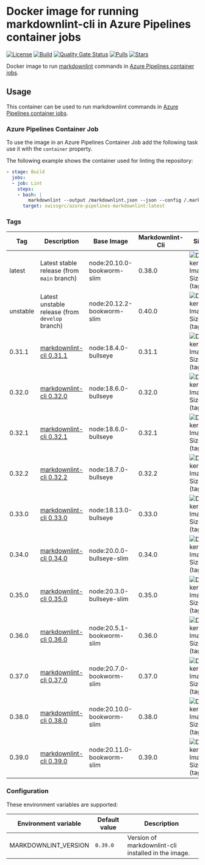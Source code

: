 # Docker image for running markdownlint-cli in Azure Pipelines container jobs

<!-- markdownlint-disable MD013 -->
[![License](https://img.shields.io/badge/license-MIT-blue.svg?style=flat-square)](https://github.com/swissgrc/docker-azure-pipelines-markdownlint/blob/main/LICENSE) [![Build](https://img.shields.io/github/actions/workflow/status/swissgrc/docker-azure-pipelines-markdownlint/publish.yml?branch=develop&style=flat-square)](https://github.com/swissgrc/docker-azure-pipelines-markdownlint/actions/workflows/publish.yml) [![Quality Gate Status](https://sonarcloud.io/api/project_badges/measure?project=swissgrc_docker-azure-pipelines-markdownlint&metric=alert_status)](https://sonarcloud.io/summary/new_code?id=swissgrc_docker-azure-pipelines-markdownlint) [![Pulls](https://img.shields.io/docker/pulls/swissgrc/azure-pipelines-markdownlint.svg?style=flat-square)](https://hub.docker.com/r/swissgrc/azure-pipelines-markdownlint) [![Stars](https://img.shields.io/docker/stars/swissgrc/azure-pipelines-markdownlint.svg?style=flat-square)](https://hub.docker.com/r/swissgrc/azure-pipelines-markdownlint)
<!-- markdownlint-restore -->

Docker image to run [markdownlint] commands in [Azure Pipelines container jobs].

## Usage

This container can be used to run markdownlint commands in [Azure Pipelines container jobs].

### Azure Pipelines Container Job

To use the image in an Azure Pipelines Container Job add the following task use it with the `container` property.

The following example shows the container used for linting the repository:

```yaml
- stage: Build
  jobs:
  - job: Lint
    steps:
    - bash: |
        markdownlint --output /markdownlint.json --json --config /.markdownlint.json /docs
      target: swissgrc/azure-pipelines-markdownlint:latest
```

### Tags

<!-- markdownlint-disable MD013 -->
| Tag      | Description                                                                                       | Base Image                 | Markdownlint-Cli | Size                                                                                                                                  |
|----------|---------------------------------------------------------------------------------------------------|----------------------------|------------------|---------------------------------------------------------------------------------------------------------------------------------------|
| latest   | Latest stable release (from `main` branch)                                                        | node:20.10.0-bookworm-slim | 0.38.0           | ![Docker Image Size (tag)](https://img.shields.io/docker/image-size/swissgrc/azure-pipelines-markdownlint/latest?style=flat-square)   |
| unstable | Latest unstable release (from `develop` branch)                                                   | node:20.12.2-bookworm-slim | 0.40.0           | ![Docker Image Size (tag)](https://img.shields.io/docker/image-size/swissgrc/azure-pipelines-markdownlint/unstable?style=flat-square) |
| 0.31.1   | [markdownlint-cli 0.31.1](https://github.com/igorshubovych/markdownlint-cli/releases/tag/v0.31.1) | node:18.4.0-bullseye       | 0.31.1           | ![Docker Image Size (tag)](https://img.shields.io/docker/image-size/swissgrc/azure-pipelines-markdownlint/0.31.1?style=flat-square)   |
| 0.32.0   | [markdownlint-cli 0.32.0](https://github.com/igorshubovych/markdownlint-cli/releases/tag/v0.32.0) | node:18.6.0-bullseye       | 0.32.0           | ![Docker Image Size (tag)](https://img.shields.io/docker/image-size/swissgrc/azure-pipelines-markdownlint/0.32.0?style=flat-square)   |
| 0.32.1   | [markdownlint-cli 0.32.1](https://github.com/igorshubovych/markdownlint-cli/releases/tag/v0.32.1) | node:18.6.0-bullseye       | 0.32.1           | ![Docker Image Size (tag)](https://img.shields.io/docker/image-size/swissgrc/azure-pipelines-markdownlint/0.32.1?style=flat-square)   |
| 0.32.2   | [markdownlint-cli 0.32.2](https://github.com/igorshubovych/markdownlint-cli/releases/tag/v0.32.1) | node:18.7.0-bullseye       | 0.32.2           | ![Docker Image Size (tag)](https://img.shields.io/docker/image-size/swissgrc/azure-pipelines-markdownlint/0.32.2?style=flat-square)   |
| 0.33.0   | [markdownlint-cli 0.33.0](https://github.com/igorshubovych/markdownlint-cli/releases/tag/v0.33.0) | node:18.13.0-bullseye      | 0.33.0           | ![Docker Image Size (tag)](https://img.shields.io/docker/image-size/swissgrc/azure-pipelines-markdownlint/0.33.0?style=flat-square)   |
| 0.34.0   | [markdownlint-cli 0.34.0](https://github.com/igorshubovych/markdownlint-cli/releases/tag/v0.34.0) | node:20.0.0-bullseye-slim  | 0.34.0           | ![Docker Image Size (tag)](https://img.shields.io/docker/image-size/swissgrc/azure-pipelines-markdownlint/0.34.0?style=flat-square)   |
| 0.35.0   | [markdownlint-cli 0.35.0](https://github.com/igorshubovych/markdownlint-cli/releases/tag/v0.35.0) | node:20.3.0-bullseye-slim  | 0.35.0           | ![Docker Image Size (tag)](https://img.shields.io/docker/image-size/swissgrc/azure-pipelines-markdownlint/0.35.0?style=flat-square)   |
| 0.36.0   | [markdownlint-cli 0.36.0](https://github.com/igorshubovych/markdownlint-cli/releases/tag/v0.36.0) | node:20.5.1-bookworm-slim  | 0.36.0           | ![Docker Image Size (tag)](https://img.shields.io/docker/image-size/swissgrc/azure-pipelines-markdownlint/0.36.0?style=flat-square)   |
| 0.37.0   | [markdownlint-cli 0.37.0](https://github.com/igorshubovych/markdownlint-cli/releases/tag/v0.37.0) | node:20.7.0-bookworm-slim  | 0.37.0           | ![Docker Image Size (tag)](https://img.shields.io/docker/image-size/swissgrc/azure-pipelines-markdownlint/0.37.0?style=flat-square)   |
| 0.38.0   | [markdownlint-cli 0.38.0](https://github.com/igorshubovych/markdownlint-cli/releases/tag/v0.38.0) | node:20.10.0-bookworm-slim | 0.38.0           | ![Docker Image Size (tag)](https://img.shields.io/docker/image-size/swissgrc/azure-pipelines-markdownlint/0.38.0?style=flat-square)   |
| 0.39.0   | [markdownlint-cli 0.39.0](https://github.com/igorshubovych/markdownlint-cli/releases/tag/v0.39.0) | node:20.11.0-bookworm-slim | 0.39.0           | ![Docker Image Size (tag)](https://img.shields.io/docker/image-size/swissgrc/azure-pipelines-markdownlint/0.39.0?style=flat-square)   |
<!-- markdownlint-restore -->

### Configuration

These environment variables are supported:

| Environment variable   | Default value        | Description                                                      |
|------------------------|----------------------|------------------------------------------------------------------|
| MARKDOWNLINT_VERSION   | `0.39.0`             | Version of markdownlint-cli installed in the image.              |

[markdownlint]: https://github.com/igorshubovych/markdownlint-cli
[Azure Pipelines container jobs]: https://docs.microsoft.com/en-us/azure/devops/pipelines/process/container-phases

